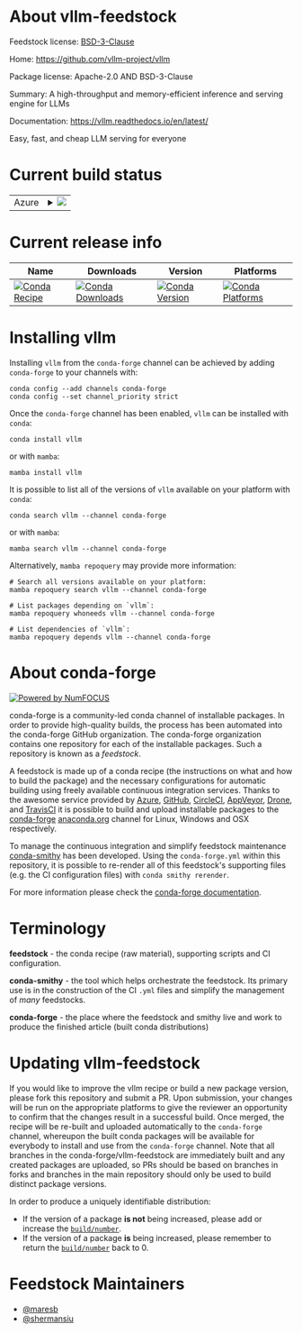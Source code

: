 About vllm-feedstock
====================

Feedstock license: [BSD-3-Clause](https://github.com/conda-forge/vllm-feedstock/blob/main/LICENSE.txt)

Home: https://github.com/vllm-project/vllm

Package license: Apache-2.0 AND BSD-3-Clause

Summary: A high-throughput and memory-efficient inference and serving engine for LLMs

Documentation: https://vllm.readthedocs.io/en/latest/

Easy, fast, and cheap LLM serving for everyone

Current build status
====================


<table>
    
  <tr>
    <td>Azure</td>
    <td>
      <details>
        <summary>
          <a href="https://dev.azure.com/conda-forge/feedstock-builds/_build/latest?definitionId=26279&branchName=main">
            <img src="https://dev.azure.com/conda-forge/feedstock-builds/_apis/build/status/vllm-feedstock?branchName=main">
          </a>
        </summary>
        <table>
          <thead><tr><th>Variant</th><th>Status</th></tr></thead>
          <tbody><tr>
              <td>linux_64_c_compiler_version13cuda_compiler_version12.6cxx_compiler_version13python3.10.____cpython</td>
              <td>
                <a href="https://dev.azure.com/conda-forge/feedstock-builds/_build/latest?definitionId=26279&branchName=main">
                  <img src="https://dev.azure.com/conda-forge/feedstock-builds/_apis/build/status/vllm-feedstock?branchName=main&jobName=linux&configuration=linux%20linux_64_c_compiler_version13cuda_compiler_version12.6cxx_compiler_version13python3.10.____cpython" alt="variant">
                </a>
              </td>
            </tr><tr>
              <td>linux_64_c_compiler_version13cuda_compiler_version12.6cxx_compiler_version13python3.11.____cpython</td>
              <td>
                <a href="https://dev.azure.com/conda-forge/feedstock-builds/_build/latest?definitionId=26279&branchName=main">
                  <img src="https://dev.azure.com/conda-forge/feedstock-builds/_apis/build/status/vllm-feedstock?branchName=main&jobName=linux&configuration=linux%20linux_64_c_compiler_version13cuda_compiler_version12.6cxx_compiler_version13python3.11.____cpython" alt="variant">
                </a>
              </td>
            </tr><tr>
              <td>linux_64_c_compiler_version13cuda_compiler_version12.6cxx_compiler_version13python3.12.____cpython</td>
              <td>
                <a href="https://dev.azure.com/conda-forge/feedstock-builds/_build/latest?definitionId=26279&branchName=main">
                  <img src="https://dev.azure.com/conda-forge/feedstock-builds/_apis/build/status/vllm-feedstock?branchName=main&jobName=linux&configuration=linux%20linux_64_c_compiler_version13cuda_compiler_version12.6cxx_compiler_version13python3.12.____cpython" alt="variant">
                </a>
              </td>
            </tr><tr>
              <td>linux_64_c_compiler_version14cuda_compiler_versionNonecxx_compiler_version14python3.10.____cpython</td>
              <td>
                <a href="https://dev.azure.com/conda-forge/feedstock-builds/_build/latest?definitionId=26279&branchName=main">
                  <img src="https://dev.azure.com/conda-forge/feedstock-builds/_apis/build/status/vllm-feedstock?branchName=main&jobName=linux&configuration=linux%20linux_64_c_compiler_version14cuda_compiler_versionNonecxx_compiler_version14python3.10.____cpython" alt="variant">
                </a>
              </td>
            </tr><tr>
              <td>linux_64_c_compiler_version14cuda_compiler_versionNonecxx_compiler_version14python3.11.____cpython</td>
              <td>
                <a href="https://dev.azure.com/conda-forge/feedstock-builds/_build/latest?definitionId=26279&branchName=main">
                  <img src="https://dev.azure.com/conda-forge/feedstock-builds/_apis/build/status/vllm-feedstock?branchName=main&jobName=linux&configuration=linux%20linux_64_c_compiler_version14cuda_compiler_versionNonecxx_compiler_version14python3.11.____cpython" alt="variant">
                </a>
              </td>
            </tr><tr>
              <td>linux_64_c_compiler_version14cuda_compiler_versionNonecxx_compiler_version14python3.12.____cpython</td>
              <td>
                <a href="https://dev.azure.com/conda-forge/feedstock-builds/_build/latest?definitionId=26279&branchName=main">
                  <img src="https://dev.azure.com/conda-forge/feedstock-builds/_apis/build/status/vllm-feedstock?branchName=main&jobName=linux&configuration=linux%20linux_64_c_compiler_version14cuda_compiler_versionNonecxx_compiler_version14python3.12.____cpython" alt="variant">
                </a>
              </td>
            </tr><tr>
              <td>linux_aarch64_c_compiler_version13cuda_compiler_version12.6cxx_compiler_version13python3.10.____cpython</td>
              <td>
                <a href="https://dev.azure.com/conda-forge/feedstock-builds/_build/latest?definitionId=26279&branchName=main">
                  <img src="https://dev.azure.com/conda-forge/feedstock-builds/_apis/build/status/vllm-feedstock?branchName=main&jobName=linux&configuration=linux%20linux_aarch64_c_compiler_version13cuda_compiler_version12.6cxx_compiler_version13python3.10.____cpython" alt="variant">
                </a>
              </td>
            </tr><tr>
              <td>linux_aarch64_c_compiler_version13cuda_compiler_version12.6cxx_compiler_version13python3.11.____cpython</td>
              <td>
                <a href="https://dev.azure.com/conda-forge/feedstock-builds/_build/latest?definitionId=26279&branchName=main">
                  <img src="https://dev.azure.com/conda-forge/feedstock-builds/_apis/build/status/vllm-feedstock?branchName=main&jobName=linux&configuration=linux%20linux_aarch64_c_compiler_version13cuda_compiler_version12.6cxx_compiler_version13python3.11.____cpython" alt="variant">
                </a>
              </td>
            </tr><tr>
              <td>linux_aarch64_c_compiler_version13cuda_compiler_version12.6cxx_compiler_version13python3.12.____cpython</td>
              <td>
                <a href="https://dev.azure.com/conda-forge/feedstock-builds/_build/latest?definitionId=26279&branchName=main">
                  <img src="https://dev.azure.com/conda-forge/feedstock-builds/_apis/build/status/vllm-feedstock?branchName=main&jobName=linux&configuration=linux%20linux_aarch64_c_compiler_version13cuda_compiler_version12.6cxx_compiler_version13python3.12.____cpython" alt="variant">
                </a>
              </td>
            </tr><tr>
              <td>linux_aarch64_c_compiler_version14cuda_compiler_versionNonecxx_compiler_version14python3.10.____cpython</td>
              <td>
                <a href="https://dev.azure.com/conda-forge/feedstock-builds/_build/latest?definitionId=26279&branchName=main">
                  <img src="https://dev.azure.com/conda-forge/feedstock-builds/_apis/build/status/vllm-feedstock?branchName=main&jobName=linux&configuration=linux%20linux_aarch64_c_compiler_version14cuda_compiler_versionNonecxx_compiler_version14python3.10.____cpython" alt="variant">
                </a>
              </td>
            </tr><tr>
              <td>linux_aarch64_c_compiler_version14cuda_compiler_versionNonecxx_compiler_version14python3.11.____cpython</td>
              <td>
                <a href="https://dev.azure.com/conda-forge/feedstock-builds/_build/latest?definitionId=26279&branchName=main">
                  <img src="https://dev.azure.com/conda-forge/feedstock-builds/_apis/build/status/vllm-feedstock?branchName=main&jobName=linux&configuration=linux%20linux_aarch64_c_compiler_version14cuda_compiler_versionNonecxx_compiler_version14python3.11.____cpython" alt="variant">
                </a>
              </td>
            </tr><tr>
              <td>linux_aarch64_c_compiler_version14cuda_compiler_versionNonecxx_compiler_version14python3.12.____cpython</td>
              <td>
                <a href="https://dev.azure.com/conda-forge/feedstock-builds/_build/latest?definitionId=26279&branchName=main">
                  <img src="https://dev.azure.com/conda-forge/feedstock-builds/_apis/build/status/vllm-feedstock?branchName=main&jobName=linux&configuration=linux%20linux_aarch64_c_compiler_version14cuda_compiler_versionNonecxx_compiler_version14python3.12.____cpython" alt="variant">
                </a>
              </td>
            </tr><tr>
              <td>osx_arm64_python3.10.____cpython</td>
              <td>
                <a href="https://dev.azure.com/conda-forge/feedstock-builds/_build/latest?definitionId=26279&branchName=main">
                  <img src="https://dev.azure.com/conda-forge/feedstock-builds/_apis/build/status/vllm-feedstock?branchName=main&jobName=osx&configuration=osx%20osx_arm64_python3.10.____cpython" alt="variant">
                </a>
              </td>
            </tr><tr>
              <td>osx_arm64_python3.11.____cpython</td>
              <td>
                <a href="https://dev.azure.com/conda-forge/feedstock-builds/_build/latest?definitionId=26279&branchName=main">
                  <img src="https://dev.azure.com/conda-forge/feedstock-builds/_apis/build/status/vllm-feedstock?branchName=main&jobName=osx&configuration=osx%20osx_arm64_python3.11.____cpython" alt="variant">
                </a>
              </td>
            </tr><tr>
              <td>osx_arm64_python3.12.____cpython</td>
              <td>
                <a href="https://dev.azure.com/conda-forge/feedstock-builds/_build/latest?definitionId=26279&branchName=main">
                  <img src="https://dev.azure.com/conda-forge/feedstock-builds/_apis/build/status/vllm-feedstock?branchName=main&jobName=osx&configuration=osx%20osx_arm64_python3.12.____cpython" alt="variant">
                </a>
              </td>
            </tr>
          </tbody>
        </table>
      </details>
    </td>
  </tr>
</table>

Current release info
====================

| Name | Downloads | Version | Platforms |
| --- | --- | --- | --- |
| [![Conda Recipe](https://img.shields.io/badge/recipe-vllm-green.svg)](https://anaconda.org/conda-forge/vllm) | [![Conda Downloads](https://img.shields.io/conda/dn/conda-forge/vllm.svg)](https://anaconda.org/conda-forge/vllm) | [![Conda Version](https://img.shields.io/conda/vn/conda-forge/vllm.svg)](https://anaconda.org/conda-forge/vllm) | [![Conda Platforms](https://img.shields.io/conda/pn/conda-forge/vllm.svg)](https://anaconda.org/conda-forge/vllm) |

Installing vllm
===============

Installing `vllm` from the `conda-forge` channel can be achieved by adding `conda-forge` to your channels with:

```
conda config --add channels conda-forge
conda config --set channel_priority strict
```

Once the `conda-forge` channel has been enabled, `vllm` can be installed with `conda`:

```
conda install vllm
```

or with `mamba`:

```
mamba install vllm
```

It is possible to list all of the versions of `vllm` available on your platform with `conda`:

```
conda search vllm --channel conda-forge
```

or with `mamba`:

```
mamba search vllm --channel conda-forge
```

Alternatively, `mamba repoquery` may provide more information:

```
# Search all versions available on your platform:
mamba repoquery search vllm --channel conda-forge

# List packages depending on `vllm`:
mamba repoquery whoneeds vllm --channel conda-forge

# List dependencies of `vllm`:
mamba repoquery depends vllm --channel conda-forge
```


About conda-forge
=================

[![Powered by
NumFOCUS](https://img.shields.io/badge/powered%20by-NumFOCUS-orange.svg?style=flat&colorA=E1523D&colorB=007D8A)](https://numfocus.org)

conda-forge is a community-led conda channel of installable packages.
In order to provide high-quality builds, the process has been automated into the
conda-forge GitHub organization. The conda-forge organization contains one repository
for each of the installable packages. Such a repository is known as a *feedstock*.

A feedstock is made up of a conda recipe (the instructions on what and how to build
the package) and the necessary configurations for automatic building using freely
available continuous integration services. Thanks to the awesome service provided by
[Azure](https://azure.microsoft.com/en-us/services/devops/), [GitHub](https://github.com/),
[CircleCI](https://circleci.com/), [AppVeyor](https://www.appveyor.com/),
[Drone](https://cloud.drone.io/welcome), and [TravisCI](https://travis-ci.com/)
it is possible to build and upload installable packages to the
[conda-forge](https://anaconda.org/conda-forge) [anaconda.org](https://anaconda.org/)
channel for Linux, Windows and OSX respectively.

To manage the continuous integration and simplify feedstock maintenance
[conda-smithy](https://github.com/conda-forge/conda-smithy) has been developed.
Using the ``conda-forge.yml`` within this repository, it is possible to re-render all of
this feedstock's supporting files (e.g. the CI configuration files) with ``conda smithy rerender``.

For more information please check the [conda-forge documentation](https://conda-forge.org/docs/).

Terminology
===========

**feedstock** - the conda recipe (raw material), supporting scripts and CI configuration.

**conda-smithy** - the tool which helps orchestrate the feedstock.
                   Its primary use is in the construction of the CI ``.yml`` files
                   and simplify the management of *many* feedstocks.

**conda-forge** - the place where the feedstock and smithy live and work to
                  produce the finished article (built conda distributions)


Updating vllm-feedstock
=======================

If you would like to improve the vllm recipe or build a new
package version, please fork this repository and submit a PR. Upon submission,
your changes will be run on the appropriate platforms to give the reviewer an
opportunity to confirm that the changes result in a successful build. Once
merged, the recipe will be re-built and uploaded automatically to the
`conda-forge` channel, whereupon the built conda packages will be available for
everybody to install and use from the `conda-forge` channel.
Note that all branches in the conda-forge/vllm-feedstock are
immediately built and any created packages are uploaded, so PRs should be based
on branches in forks and branches in the main repository should only be used to
build distinct package versions.

In order to produce a uniquely identifiable distribution:
 * If the version of a package **is not** being increased, please add or increase
   the [``build/number``](https://docs.conda.io/projects/conda-build/en/latest/resources/define-metadata.html#build-number-and-string).
 * If the version of a package **is** being increased, please remember to return
   the [``build/number``](https://docs.conda.io/projects/conda-build/en/latest/resources/define-metadata.html#build-number-and-string)
   back to 0.

Feedstock Maintainers
=====================

* [@maresb](https://github.com/maresb/)
* [@shermansiu](https://github.com/shermansiu/)

